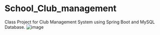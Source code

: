 # School_Club_management
Class Project for Club Management System using Spring Boot and MySQL Database.
![image](https://github.com/ameni387/School_Club_management/assets/79083066/a4c0115e-c9d4-4e3e-8bae-b874b1cd1b29)
